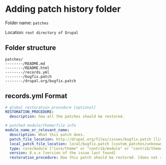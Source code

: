 # Adding patch history folder
Folder name: `patches`

Location: `root directory of Drupal`

## Folder structure

    patches/
    --------/README.md
    --------/README.html
    --------/records.yml
    --------/bugfix.patch
    --------/drupal.org/bugfix.patch

## records.yml Format
```yaml
# global restoration procedure [optional]
RESTORATION_PROCEDURE:
  description: how all the patches should be restored.

# patched module/theme/file info
module_name_or_relevant_name:
  description: What this patch does.
  patch_file_location: http://drupal.org/files/issues/bugfix.patch [live url of patch file if exists]
  local_patch_file_location: local/bugfix.patch [custom_patches/unknown_source_patches that is applied will stored under "patches/local" folder]
  type: core/module ["core/theme" or "contrib/module" or "contrib/theme"]
  version: 8.x.x [version of the issue last found]
  restoration_procedure: How this patch should be restored. [does not required if global RESTORATION_PROCEDURE is set.]
```
